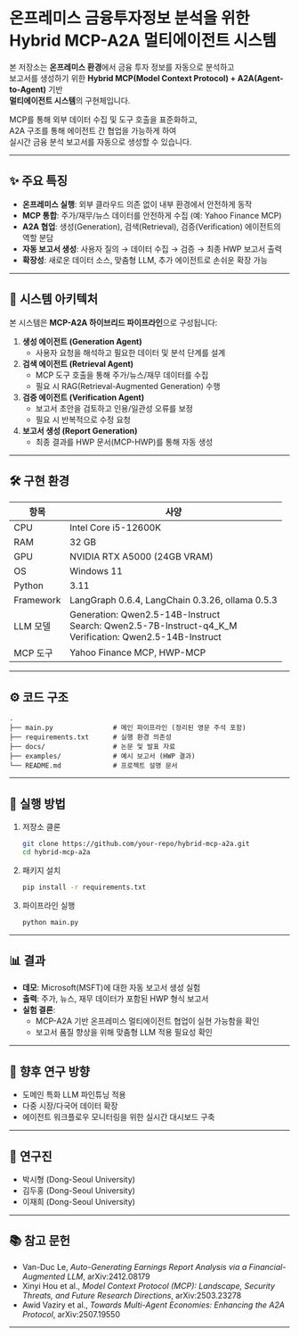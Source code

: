# 온프레미스 금융투자정보 분석을 위한 Hybrid MCP-A2A 멀티에이전트 시스템

본 저장소는 **온프레미스 환경**에서 금융 투자 정보를 자동으로 분석하고  
보고서를 생성하기 위한 **Hybrid MCP(Model Context Protocol) + A2A(Agent-to-Agent)** 기반  
**멀티에이전트 시스템**의 구현체입니다.  

MCP를 통해 외부 데이터 수집 및 도구 호출을 표준화하고,  
A2A 구조를 통해 에이전트 간 협업을 가능하게 하여  
실시간 금융 분석 보고서를 자동으로 생성할 수 있습니다.

---

## ✨ 주요 특징
- **온프레미스 실행**: 외부 클라우드 의존 없이 내부 환경에서 안전하게 동작  
- **MCP 통합**: 주가/재무/뉴스 데이터를 안전하게 수집 (예: Yahoo Finance MCP)  
- **A2A 협업**: 생성(Generation), 검색(Retrieval), 검증(Verification) 에이전트의 역할 분담  
- **자동 보고서 생성**: 사용자 질의 → 데이터 수집 → 검증 → 최종 HWP 보고서 출력  
- **확장성**: 새로운 데이터 소스, 맞춤형 LLM, 추가 에이전트로 손쉬운 확장 가능  

---

## 📌 시스템 아키텍처
본 시스템은 **MCP-A2A 하이브리드 파이프라인**으로 구성됩니다:

1. **생성 에이전트 (Generation Agent)**  
   - 사용자 요청을 해석하고 필요한 데이터 및 분석 단계를 설계  
2. **검색 에이전트 (Retrieval Agent)**  
   - MCP 도구 호출을 통해 주가/뉴스/재무 데이터를 수집  
   - 필요 시 RAG(Retrieval-Augmented Generation) 수행  
3. **검증 에이전트 (Verification Agent)**  
   - 보고서 초안을 검토하고 인용/일관성 오류를 보정  
   - 필요 시 반복적으로 수정 요청  
4. **보고서 생성 (Report Generation)**  
   - 최종 결과를 HWP 문서(MCP-HWP)를 통해 자동 생성  

---

## 🛠️ 구현 환경
| 항목        | 사양 |
|-------------|------|
| CPU         | Intel Core i5-12600K |
| RAM         | 32 GB |
| GPU         | NVIDIA RTX A5000 (24GB VRAM) |
| OS          | Windows 11 |
| Python      | 3.11 |
| Framework   | LangGraph 0.6.4, LangChain 0.3.26, ollama 0.5.3 |
| LLM 모델    | Generation: Qwen2.5-14B-Instruct<br>Search: Qwen2.5-7B-Instruct-q4_K_M<br>Verification: Qwen2.5-14B-Instruct |
| MCP 도구    | Yahoo Finance MCP, HWP-MCP |

---

## ⚙️ 코드 구조
```
.
├── main.py               # 메인 파이프라인 (정리된 영문 주석 포함)
├── requirements.txt      # 실행 환경 의존성
├── docs/                 # 논문 및 발표 자료
├── examples/             # 예시 보고서 (HWP 결과)
└── README.md             # 프로젝트 설명 문서
```

---

## 🚀 실행 방법
1. 저장소 클론  
   ```bash
   git clone https://github.com/your-repo/hybrid-mcp-a2a.git
   cd hybrid-mcp-a2a
   ```
2. 패키지 설치  
   ```bash
   pip install -r requirements.txt
   ```
3. 파이프라인 실행  
   ```bash
   python main.py
   ```

---

## 📊 결과
- **데모**: Microsoft(MSFT)에 대한 자동 보고서 생성 실험  
- **출력**: 주가, 뉴스, 재무 데이터가 포함된 HWP 형식 보고서  
- **실험 결론**:  
  - MCP-A2A 기반 온프레미스 멀티에이전트 협업이 실현 가능함을 확인  
  - 보고서 품질 향상을 위해 맞춤형 LLM 적용 필요성 확인  

---

## 🔮 향후 연구 방향
- 도메인 특화 LLM 파인튜닝 적용  
- 다중 시장/다국어 데이터 확장  
- 에이전트 워크플로우 모니터링을 위한 실시간 대시보드 구축  

---

## 👥 연구진
- 박시형 (Dong-Seoul University)  
- 김두홍 (Dong-Seoul University)  
- 이재희 (Dong-Seoul University)  

---

## 📚 참고 문헌
- Van-Duc Le, *Auto-Generating Earnings Report Analysis via a Financial-Augmented LLM*, arXiv:2412.08179  
- Xinyi Hou et al., *Model Context Protocol (MCP): Landscape, Security Threats, and Future Research Directions*, arXiv:2503.23278  
- Awid Vaziry et al., *Towards Multi-Agent Economies: Enhancing the A2A Protocol*, arXiv:2507.19550  

---
